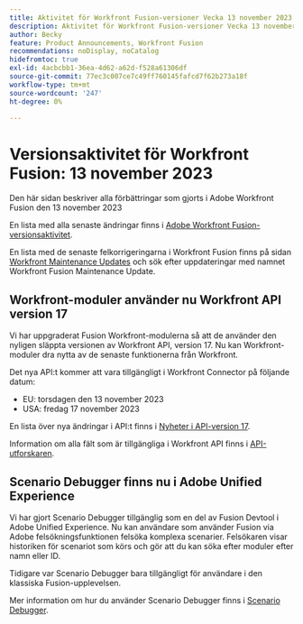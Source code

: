 ```yaml
---
title: Aktivitet för Workfront Fusion-versioner Vecka 13 november 2023
description: Aktivitet för Workfront Fusion-versioner Vecka 13 november 2023
author: Becky
feature: Product Announcements, Workfront Fusion
recommendations: noDisplay, noCatalog
hidefromtoc: true
exl-id: 4acbcbb1-36ea-4d62-a62d-f528a61306df
source-git-commit: 77ec3c007ce7c49ff760145fafcd7f62b273a18f
workflow-type: tm+mt
source-wordcount: '247'
ht-degree: 0%

---
```


# Versionsaktivitet för Workfront Fusion: 13 november 2023

Den här sidan beskriver alla förbättringar som gjorts i Adobe Workfront Fusion den 13 november 2023

En lista med alla senaste ändringar finns i [Adobe Workfront Fusion-versionsaktivitet](/help/workfront-fusion/fusion-product-releases/fusion-release-activity.md).

En lista med de senaste felkorrigeringarna i Workfront Fusion finns på sidan [Workfront Maintenance Updates](https://experienceleague.adobe.com/docs/workfront-known-issues/releases/current-updates.html?lang=sv-SE) och sök efter uppdateringar med namnet Workfront Fusion Maintenance Update.

## Workfront-moduler använder nu Workfront API version 17

Vi har uppgraderat Fusion Workfront-modulerna så att de använder den nyligen släppta versionen av Workfront API, version 17. Nu kan Workfront-moduler dra nytta av de senaste funktionerna från Workfront.

Det nya API:t kommer att vara tillgängligt i Workfront Connector på följande datum:

* EU: torsdagen den 13 november 2023
* USA: fredag 17 november 2023

En lista över nya ändringar i API:t finns i [Nyheter i API-version 17](https://experienceleague.adobe.com/sv/docs/workfront/using/adobe-workfront-api/api-notes/new-api-version-17).

Information om alla fält som är tillgängliga i Workfront API finns i [API-utforskaren](https://developer.adobe.com/workfront/api-explorer).

## Scenario Debugger finns nu i Adobe Unified Experience

Vi har gjort Scenario Debugger tillgänglig som en del av Fusion Devtool i Adobe Unified Experience. Nu kan användare som använder Fusion via Adobe felsökningsfunktionen felsöka komplexa scenarier. Felsökaren visar historiken för scenariot som körs och gör att du kan söka efter moduler efter namn eller ID.

Tidigare var Scenario Debugger bara tillgängligt för användare i den klassiska Fusion-upplevelsen.

Mer information om hur du använder Scenario Debugger finns i [Scenario Debugger](/help/workfront-fusion/manage-scenarios/debug-a-scenario.md#scenario-debugger).
